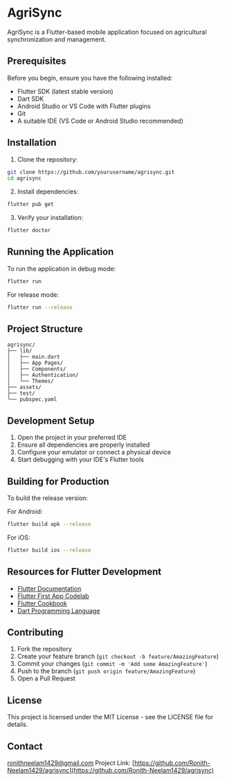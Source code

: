 # AgriSync

AgriSync is a Flutter-based mobile application focused on agricultural synchronization and management.

## Prerequisites

Before you begin, ensure you have the following installed:
- Flutter SDK (latest stable version)
- Dart SDK
- Android Studio or VS Code with Flutter plugins
- Git
- A suitable IDE (VS Code or Android Studio recommended)

## Installation

1. Clone the repository:
```bash
git clone https://github.com/yourusername/agrisync.git
cd agrisync
```

2. Install dependencies:
```bash
flutter pub get
```

3. Verify your installation:
```bash
flutter doctor
```

## Running the Application

To run the application in debug mode:
```bash
flutter run
```

For release mode:
```bash
flutter run --release
```

## Project Structure

```
agrisync/
├── lib/
│   ├── main.dart
│   ├── App Pages/
│   ├── Components/
│   ├── Authentication/
│   └── Themes/
├── assets/
├── test/
└── pubspec.yaml
```

## Development Setup

1. Open the project in your preferred IDE
2. Ensure all dependencies are properly installed
3. Configure your emulator or connect a physical device
4. Start debugging with your IDE's Flutter tools

## Building for Production

To build the release version:

For Android:
```bash
flutter build apk --release
```

For iOS:
```bash
flutter build ios --release
```

## Resources for Flutter Development

- [Flutter Documentation](https://docs.flutter.dev/)
- [Flutter First App Codelab](https://docs.flutter.dev/get-started/codelab)
- [Flutter Cookbook](https://docs.flutter.dev/cookbook)
- [Dart Programming Language](https://dart.dev/)

## Contributing

1. Fork the repository
2. Create your feature branch (`git checkout -b feature/AmazingFeature`)
3. Commit your changes (`git commit -m 'Add some AmazingFeature'`)
4. Push to the branch (`git push origin feature/AmazingFeature`)
5. Open a Pull Request

## License

This project is licensed under the MIT License - see the LICENSE file for details.

## Contact

ronithneelam1429@gmail.com
Project Link: [https://github.com/Ronith-Neelam1429/agrisync](https://github.com/Ronith-Neelam1429/agrisync)
